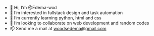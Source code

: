 - 👋 Hi, I’m @Edema-wxd
- 👀 I’m interested in fullstack design and task automation
- 🌱 I’m currently learning python, html and css
- 💞️ I’m looking to collaborate on web development and random codes
- 📫 Send me a mail at woodsedema@gmail.com

<!---
Edema-wxd/Edema-wxd is a ✨ special ✨ repository because its `README.md` (this file) appears on your GitHub profile.
You can click the Preview link to take a look at your changes.
--->
